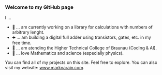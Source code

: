 ### Welcome to my GitHub page

I ...
- 🔭 ... am currently working on a library for calculations with numbers of arbitrary lenght.
- ➕ ... am building a digital full adder using transistors, gates, etc. in my free time.
- 🏫 ... am atending the Higher Technical College of Braunau (Coding & AI).
- 🔢 ... love Mathematics and science (especially physics).

You can find all of my projects on this site. Feel free to explore. You can also visit my website: www.marknarain.com.
